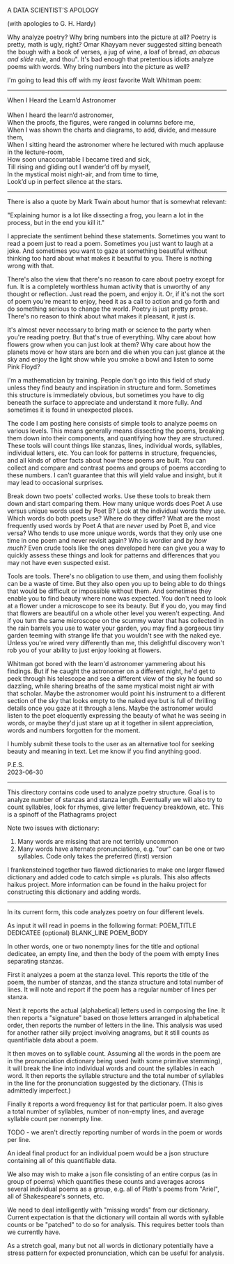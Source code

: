 A DATA SCIENTIST'S APOLOGY

(with apologies to G. H. Hardy)

Why analyze poetry?  Why bring numbers into the picture at all?  Poetry is pretty, math is ugly, right?  Omar Khayyam never suggested sitting beneath the bough with a book of verses, a jug of wine, a loaf of bread, *an abacus and slide rule*, and thou".  It's bad enough that pretentious idiots analyze poems with words.  Why bring numbers into the picture as well?

I'm going to lead this off with my *least* favorite Walt Whitman poem:

-----

When I Heard the Learn’d Astronomer\
\
When I heard the learn’d astronomer,\
When the proofs, the figures, were ranged in columns before me,\
When I was shown the charts and diagrams, to add, divide, and measure them,\
When I sitting heard the astronomer where he lectured with much applause in the lecture-room,\
How soon unaccountable I became tired and sick,\
Till rising and gliding out I wander’d off by myself,\
In the mystical moist night-air, and from time to time,\
Look’d up in perfect silence at the stars.

-----

There is also a quote by Mark Twain about humor that is somewhat relevant:

"Explaining humor is a lot like dissecting a frog, you learn a lot in the process, but in the end you kill it."

I appreciate the sentiment behind these statements.  Sometimes you want to read a poem just to read a poem.  Sometimes you just want to laugh at a joke.  And sometimes you want to gaze at something beautiful without thinking too hard about what makes it beautiful to you.  There is nothing wrong with that.

There's also the view that there's no reason to care about poetry except for fun.  It is a completely worthless human activity that is unworthy of any thought or reflection.  Just read the poem, and enjoy it.  Or, if it's not the sort of poem you're meant to enjoy, heed it as a call to action and go forth and do something serious to change the world.  Poetry is just pretty prose.  There's no reason to think about what makes it pleasant, it just *is*.

It's almost never necessary to bring math or science to the party when you're reading poetry.  But that's true of everything.  Why care about how flowers grow when you can just look at them?  Why care about how the planets move or how stars are born and die when you can just glance at the sky and enjoy the light show while you smoke a bowl and listen to some Pink Floyd?

I'm a mathematician by training.  People don't go into this field of study unless they find beauty and inspiration in structure and form.  Sometimes this structure is immediately obvious, but sometimes you have to dig beneath the surface to appreciate and understand it more fully.  And sometimes it is found in unexpected places.

The code I am posting here consists of simple tools to analyze poems on various levels.  This means generally means dissecting the poems, breaking them down into their components, and quantifying how they are structured.  These tools will count things like stanzas, lines, individual words, syllables, individual letters, etc.  You can look for patterns in structure, frequencies, and all kinds of other facts about how these poems are built.  You can collect and compare and contrast poems and groups of poems according to these numbers.  I can't guarantee that this will yield value and insight, but it may lead to occasional surprises.

Break down two poets' collected works.  Use these tools to break them down and start comparing them.  How many unique words does Poet A use versus unique words used by Poet B?  Look at the individual words they use.  Which words do both poets use?  Where do they differ?  What are the most frequently used words by Poet A that are *never* used by Poet B, and vice versa?  Who tends to use more unique words, words that they only use one time in one poem and never revisit again?  Who is wordier and *by how much*?  Even crude tools like the ones developed here can give you a way to quickly assess these things and look for patterns and differences that you may not have even suspected exist.

Tools are tools.  There's no obligation to use them, and using them foolishly can be a waste of time.  But they also open you up to being able to do things that would be difficult or impossible without them.  And sometimes they enable you to find beauty where none was expected.  You don't need to look at a flower under a microscope to see its beauty.  But if you do, you may find that flowers are beautiful on a whole other level you weren't expecting.  And if you turn the same microscope on the scummy water that has collected in the rain barrels you use to water your garden, you may find a gorgeous tiny garden teeming with strange life that you wouldn't see with the naked eye.  Unless you're wired very differently than me, this delightful discovery won't rob you of your ability to just enjoy looking at flowers.

Whitman got bored with the learn'd astronomer yammering about his findings.  But if he caught the astronomer on a different night, he'd get to peek through his telescope and see a different view of the sky he found so dazzling, while sharing breaths of the same mystical moist night air with that scholar.  Maybe the astronomer would point his instrument to a different section of the sky that looks empty to the naked eye but is full of thrilling details once you gaze at it through a lens.  Maybe the astronomer would listen to the poet eloquently expressing the beauty of what he was seeing in words, or maybe they'd just stare up at it together in silent appreciation, words and numbers forgotten for the moment.

I humbly submit these tools to the user as an alternative tool for seeking beauty and meaning in text.  Let me know if you find anything good.

P.E.S.\
2023-06-30





------------------------------------------------------------------

This directory contains code used to analyze poetry structure.  Goal is to analyze number of stanzas and stanza length.  Eventually we will also try to count syllables, look for rhymes, give letter frequency breakdown, etc.  This is a spinoff of the Plathagrams project

Note two issues with dictionary:
1.  Many words are missing that are not terribly uncommon
2.  Many words have alternate pronunciations, e.g. "our" can be one or two syllables.  Code only takes the preferred (first) version

I frankensteined together two flawed dictionaries to make one larger flawed dictionary and added code to catch simple +s plurals.  This also affects haikus project.  More information can be found in the haiku project for constructing this dictionary and adding words.

--------------------------------------------------------------------------------

In its current form, this code analyzes poetry on four different levels.

As input it will read in poems in the following format:
POEM_TITLE
DEDICATEE (optional)
BLANK_LINE
POEM_BODY

In other words, one or two nonempty lines for the title and optional dedicatee, an empty line, and then the body of the poem with empty lines separating stanzas.

First it analyzes a poem at the stanza level.  This reports the title of the poem, the number of stanzas, and the stanza structure and total number of lines.  It will note and report if the poem has a regular number of lines per stanza.

Next it reports the actual (alphabetical) letters used in composing the line.  It then reports a "signature" based on those letters arranged in alphabetical order, then reports the number of letters in the line.  This analysis was used for another rather silly project involving anagrams, but it still counts as quantifiable data about a poem.

It then moves on to syllable count.  Assuming all the words in the poem are in the pronunciation dictionary being used (with some primitive stemming), it will break the line into individual words and count the syllables in each word.  It then reports the syllable structure and the total number of syllables in the line for the pronunciation suggested by the dictionary.  (This is admittedly imperfect.)

Finally it reports a word frequency list for that particular poem.  It also gives a total number of syllables, number of non-empty lines, and average syllable count per nonempty line.

TODO - we aren't directly reporting number of words in the poem or words per line.

An ideal final product for an individual poem would be a json structure containing all of this quantifiable data.

We also may wish to make a json file consisting of an entire corpus (as in group of poems) which quantifies these counts and averages across several individual poems as a group, e.g. all of Plath's poems from "Ariel", all of Shakespeare's sonnets, etc.

We need to deal intelligently with "missing words" from our dictionary.  Current expectation is that the dictionary will contain all words with syllable counts or be "patched" to do so for analysis.  This requires better tools than we currently have.

As a stretch goal, many but not all words in dictionary potentially have a stress pattern for expected pronunciation, which can be useful for analysis.
